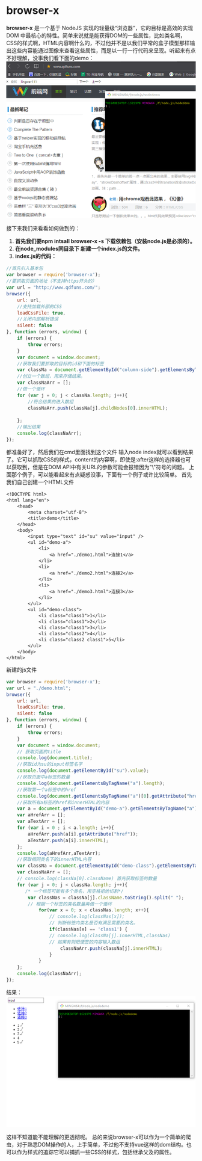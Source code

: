 # browser-x
**browser-x** 是一个基于 NodeJS 实现的轻量级“浏览器”，它的目标是高效的实现 DOM 中最核心的特性。简单来说就是能获得DOM的一些属性，比如类名啊，CSS的样式啊，HTML内容啊什么的，不过他并不是以我们平常的盒子模型那样输出这些内容能通过图像来查看这些属性，而是以一行一行代码来呈现。听起来有点不好理解，没事我们看下面的demo：
![Alt text](./1.gif)

接下来我们来看看如何做到的：
1. **首先我们要npm intsall browser-x -s 下载依赖包（安装node.js是必须的）。**
2. **在node_modules同目录下 新建一个index.js的文件。**
3. **index.js的代码：**
``` js
//首先引入基本包
var browser = require('browser-x');
//要抓取页面的地址（不支持https开头的）
var url = "http://www.qdfuns.com/";
browser({
    url: url,
    //支持加载外部的CSS
    loadCssFile: true,
    //关闭内部解析错误
    silent: false
}, function (errors, window) {
    if (errors) {
        throw errors;
    }
    var document = window.document;
    //获取我们要抓取的目标的id和下面的标签
    var classNa = document.getElementById("column-side").getElementsByTagName("li");
    //创立一个数组，用来存储结果。
    var classNaArr = [];
    //做一个循环
    for (var j = 0; j < classNa.length; j++){
        //符合结果的进入数组
        classNaArr.push(classNa[j].childNodes[0].innerHTML);
        
    };
    //输出结果
    console.log(classNaArr);
});
```
都准备好了，然后我们在cmd里面找到这个文件 输入node index就可以看到结果了。它可以抓取CSS的样式，content的内容啊，即使是:after这样的选择器也可以获取到，但是在DOM API中有关URL的参数可能会报错因为"\\"符号的问题。
上面那个例子，可以能看起来有点疑惑没事，下面有一个例子或许比较简单。
首先我们自己创建一个HTML文件
``` vbscript-html
<!DOCTYPE html>
<html lang="en">
    <head>
        <meta charset="utf-8">
        <title>demo</title>
    </head>
    <body>
        <input type="text" id="su" value="input" />
        <ul id="demo-a">
            <li>
                <a href="./demo1.html">连接1</a>
            </li>
            <li>
                <a href="./demo2.html">连接2</a>
            </li>
            <li>
                <a href="./demo3.html">连接3</a>
            </li>
        </ul>
        <ul id="demo-class">
            <li class="class1">1</li>
            <li class="class1">2</li>
            <li class="class1">3</li>
            <li class="class2">4</li>
            <li class="class2 class1">5</li>
        </ul>
    </body>
</html>
```
新建的js文件
``` js
var browser = require('browser-x');
var url = "./demo.html";
browser({
    url: url,
    loadCssFile: true,
    silent: false
}, function (errors, window) {
    if (errors) {
        throw errors;
    }
    var document = window.document;
    // 获取页面的title
    console.log(document.title);
    //获取id为su的input标签名字
    console.log(document.getElementById("su").value);
    //获取页面中a标签的数量
    console.log(document.getElementsByTagName("a").length);
    //获取第一个a标签中的href
    console.log(document.getElementsByTagName("a")[0].getAttribute("href"));
    //获取所有a标签的href和innerHTML的内容
    var a = document.getElementById("demo-a").getElementsByTagName("a");
    var aHrefArr = [];
    var aTextArr = [];
    for (var i = 0 ; i < a.length; i++){
        aHrefArr.push(a[i].getAttribute("href"));
        aTextArr.push(a[i].innerHTML);
    };
    console.log(aHrefArr,aTextArr);
    //获取相同类名下的innerHTML内容
    var classNa = document.getElementById("demo-class").getElementsByTagName("li");
    var classNaArr = [];
    // console.log(classNa[0].className) 首先获取标签的数量
    for (var j = 0; j < classNa.length; j++){
       /* 一个标签可能有多个类名，用空格把他切割*/
        var classNas = classNa[j].className.toString().split(" ");
        // 根据一个标签的类名数量再做一个循环
            for(var x = 0; x < classNas.length; x++){
                // console.log(classNas[x]);
                // 判断标签内类名是否有满足需要的类名。
                if(classNas[x] == 'class1') {
                // console.log(classNa[j].innerHTML,classNas)
                // 如果有则把便签的内容输入数组
                    classNaArr.push(classNa[j].innerHTML);
                }
            }
    };
    console.log(classNaArr);
});
```
结果：![Alt text](./2.gif)

这样不知道能不能理解的更透彻呢。
总的来说browser-x可以作为一个简单的爬虫，对于熟悉DOM操作的人，上手简单，不过他不支持vue这样的dom结构。也可以作为样式的追踪它可以捕抓一些CSS的样式，包括继承父及的属性。
